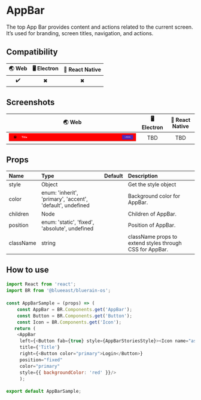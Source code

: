 # AppBar

The top App Bar provides content and actions related to the current screen. It’s used for branding, screen titles, navigation, and actions.

## Compatibility

| 🌏 Web | 🖥 Electron | 📱 React Native |
| :----: | :---------: | :-------------: |
| ✔️      | ✖            | ✖              |

## Screenshots

| 🌏 Web | 🖥 Electron | 📱 React Native |
| :---: | :--------: | :------------: |
| ![web image](./screenshots/AppBar.png) |    TBD   | TBD |

## Props

| Name | Type | Default | Description |
|:-----|:-----|:--------|:------------|
| style | Object |  | Get the style object |
| color | enum: 'inherit', 'primary', 'accent', 'default', undefined | | Background color for AppBar. |
| children | Node | | Children of AppBar. |
| position | enum: 'static', 'fixed', 'absolute', undefined | | Position of AppBar. |
| className | string | | className props to extend styles through CSS for AppBar. |

## How to use

```JavaScript
import React from 'react';
import BR from '@blueeast/bluerain-os';

const AppBarSample = (props) => (
    const AppBar = BR.Components.get('AppBar');
    const Button = BR.Components.get('Button');
    const Icon = BR.Components.get('Icon');
   return (
    <AppBar
     left={<Button fab={true} style={AppBarStoriesStyle}><Icon name="assignment"/></Button>}
     title={'Title'}
     right={<Button color="primary">Login</Button>}
     position="fixed"
     color="primary"
     style={{ backgroundColor: 'red' }}/>
     );

export default AppBarSample;
```